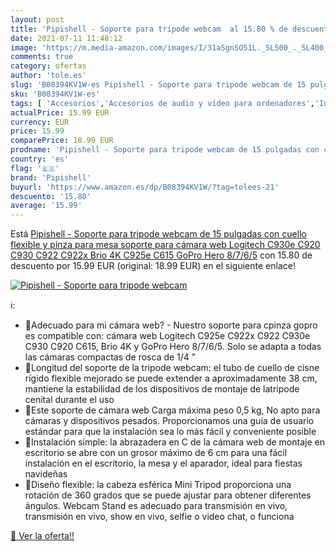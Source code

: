 ```yaml
---
layout: post
title: 'Pipishell - Soporte para tripode webcam  al 15.80 % de descuento'
date: 2021-07-11 11:48:12
image: 'https://m.media-amazon.com/images/I/31aSgnSO51L._SL500_._SL400_.jpg'
comments: true
category: ofertas
author: 'tole.es'
slug: 'B08394KV1W-es Pipishell - Soporte para tripode webcam de 15 pulgadas con...'
sku: 'B08394KV1W-es'
tags: [ 'Accesorios','Accesorios de audio y vídeo para ordenadores','Informática','Webcams y telefonía VoIP','brio','pipishell', ]
actualPrice: 15.99 EUR
currency: EUR
price: 15.99
comparePrice: 18.99 EUR
prodname: 'Pipishell - Soporte para tripode webcam de 15 pulgadas con cuello flexible y pinza para mesa  soporte para cámara web Logitech C930e  C920  C930  C922  C922x  Brio 4K  C925e  C615  GoPro Hero 8/7/6/5'
country: 'es'
flag: '🇪🇸'
brand: 'Pipishell'
buyurl: 'https://www.amazon.es/dp/B08394KV1W/?tag=tolees-21'
descuento: '15.80'
average: '15.99'
---
```


Está [Pipishell - Soporte para tripode webcam de 15 pulgadas con cuello flexible y pinza para mesa  soporte para cámara web Logitech C930e  C920  C930  C922  C922x  Brio 4K  C925e  C615  GoPro Hero 8/7/6/5](https://www.amazon.es/dp/B08394KV1W/?tag=tolees-21) con 15.80 de descuento por 15.99 EUR (original: 18.99 EUR) en el siguiente enlace!

[![Pipishell - Soporte para tripode webcam ](https://m.media-amazon.com/images/I/31aSgnSO51L._SL500_._SL400_.jpg)](https://www.amazon.es/dp/B08394KV1W/?tag=tolees-21)

ℹ️:

- Adecuado para mi cámara web? - Nuestro soporte para cpinza gopro es compatible con: cámara web Logitech C925e C922x C922 C930e C930 C920 C615, Brio 4K y GoPro Hero 8/7/6/5. Solo se adapta a todas las cámaras compactas de rosca de 1/4 "
- Longitud del soporte de la tripode webcam: el tubo de cuello de cisne rígido flexible mejorado se puede extender a aproximadamente 38 cm, mantiene la estabilidad de los dispositivos de montaje de latripode cenital durante el uso
- Este soporte de cámara web Carga máxima peso 0,5 kg, No apto para cámaras y dispositivos pesados. Proporcionamos una guía de usuario estándar para que la instalación sea lo más fácil y conveniente posible
- Instalación simple: la abrazadera en C de la cámara web de montaje en escritorio se abre con un grosor máximo de 6 cm para una fácil instalación en el escritorio, la mesa y el aparador, ideal para fiestas navideñas
- Diseño flexible: la cabeza esférica Mini Tripod proporciona una rotación de 360 grados que se puede ajustar para obtener diferentes ángulos. Webcam Stand es adecuado para transmisión en vivo, transmisión en vivo, show en vivo, selfie o video chat, o funciona

[🛒 Ver la oferta!!](https://www.amazon.es/dp/B08394KV1W/?tag=tolees-21)

